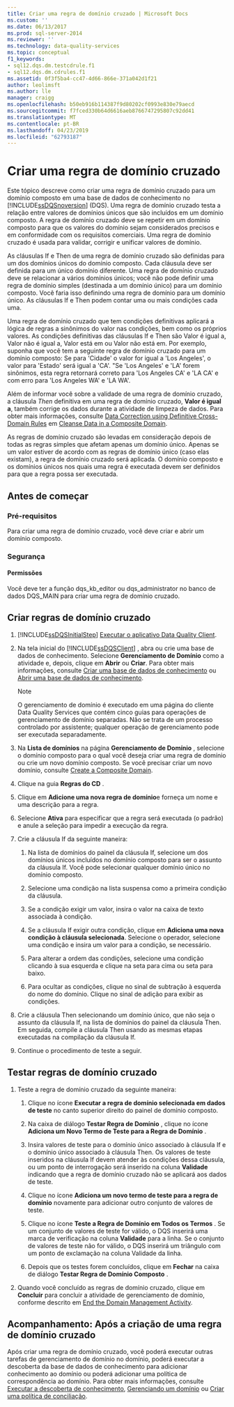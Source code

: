 ```yaml
---
title: Criar uma regra de domínio cruzado | Microsoft Docs
ms.custom: ''
ms.date: 06/13/2017
ms.prod: sql-server-2014
ms.reviewer: ''
ms.technology: data-quality-services
ms.topic: conceptual
f1_keywords:
- sql12.dqs.dm.testcdrule.f1
- sql12.dqs.dm.cdrules.f1
ms.assetid: 0f3f5ba4-cc47-4d66-866e-371a042d1f21
author: leolimsft
ms.author: lle
manager: craigg
ms.openlocfilehash: b50eb916b114387f9d80202cf0993e830e79aecd
ms.sourcegitcommit: f7fced330b64d6616aeb8766747295807c92dd41
ms.translationtype: MT
ms.contentlocale: pt-BR
ms.lasthandoff: 04/23/2019
ms.locfileid: "62793187"
---
```

# <a name="create-a-cross-domain-rule"></a>Criar uma regra de domínio cruzado
  Este tópico descreve como criar uma regra de domínio cruzado para um domínio composto em uma base de dados de conhecimento no [!INCLUDE[ssDQSnoversion](../includes/ssdqsnoversion-md.md)] (DQS). Uma regra de domínio cruzado testa a relação entre valores de domínios únicos que são incluídos em um domínio composto. A regra de domínio cruzado deve se repetir em um domínio composto para que os valores do domínio sejam considerados precisos e em conformidade com os requisitos comerciais. Uma regra de domínio cruzado é usada para validar, corrigir e unificar valores de domínio.  
  
 As cláusulas If e Then de uma regra de domínio cruzado são definidas para um dos domínios únicos do domínio composto. Cada cláusula deve ser definida para um único domínio diferente. Uma regra de domínio cruzado deve se relacionar a vários domínios únicos; você não pode definir uma regra de domínio simples (destinada a um domínio único) para um domínio composto. Você faria isso definindo uma regra de domínio para um domínio único. As cláusulas If e Then podem contar uma ou mais condições cada uma.  
  
 Uma regra de domínio cruzado que tem condições definitivas aplicará a lógica de regras a sinônimos do valor nas condições, bem como os próprios valores. As condições definitivas das cláusulas If e Then são Valor é igual a, Valor não é igual a, Valor está em ou Valor não está em. Por exemplo, suponha que você tem a seguinte regra de domínio cruzado para um domínio composto: Se para 'Cidade' o valor for igual a 'Los Angeles', o valor para 'Estado' será igual a 'CA'. "Se 'Los Angeles' e 'LA' forem sinônimos, esta regra retornará correto para 'Los Angeles CA' e 'LA CA' e com erro para 'Los Angeles WA' e 'LA WA'.  
  
 Além de informar você sobre a validade de uma regra de domínio cruzado, a cláusula *Then* definitiva em uma regra de domínio cruzado, **Valor é igual a**, também corrige os dados durante a atividade de limpeza de dados. Para obter mais informações, consulte [Data Correction using Definitive Cross-Domain Rules](../../2014/data-quality-services/cleanse-data-in-a-composite-domain.md#CDCorrection) em [Cleanse Data in a Composite Domain](../../2014/data-quality-services/cleanse-data-in-a-composite-domain.md).  
  
 As regras de domínio cruzado são levadas em consideração depois de todas as regras simples que afetam apenas um domínio único. Apenas se um valor estiver de acordo com as regras de domínio único (caso elas existam), a regra de domínio cruzado será aplicada. O domínio composto e os domínios únicos nos quais uma regra é executada devem ser definidos para que a regra possa ser executada.  
  
##  <a name="BeforeYouBegin"></a> Antes de começar  
  
###  <a name="Prerequisites"></a> Pré-requisitos  
 Para criar uma regra de domínio cruzado, você deve criar e abrir um domínio composto.  
  
###  <a name="Security"></a> Segurança  
  
####  <a name="Permissions"></a> Permissões  
 Você deve ter a função dqs_kb_editor ou dqs_administrator no banco de dados DQS_MAIN para criar uma regra de domínio cruzado.  
  
##  <a name="Create"></a> Criar regras de domínio cruzado  
  
1.  [!INCLUDE[ssDQSInitialStep](../includes/ssdqsinitialstep-md.md)] [Executar o aplicativo Data Quality Client](../../2014/data-quality-services/run-the-data-quality-client-application.md).  
  
2.  Na tela inicial do [!INCLUDE[ssDQSClient](../includes/ssdqsclient-md.md)] , abra ou crie uma base de dados de conhecimento. Selecione **Gerenciamento de Domínio** como a atividade e, depois, clique em **Abrir** ou **Criar**. Para obter mais informações, consulte [Criar uma base de dados de conhecimento](../../2014/data-quality-services/create-a-knowledge-base.md) ou [Abrir uma base de dados de conhecimento](../../2014/data-quality-services/open-a-knowledge-base.md).  
  
    > [!NOTE]  
    >  O gerenciamento de domínio é executado em uma página do cliente Data Quality Services que contém cinco guias para operações de gerenciamento de domínio separadas. Não se trata de um processo controlado por assistente; qualquer operação de gerenciamento pode ser executada separadamente.  
  
3.  Na **Lista de domínios** na página **Gerenciamento de Domínio** , selecione o domínio composto para o qual você deseja criar uma regra de domínio ou crie um novo domínio composto. Se você precisar criar um novo domínio, consulte [Create a Composite Domain](../../2014/data-quality-services/create-a-composite-domain.md).  
  
4.  Clique na guia **Regras do CD** .  
  
5.  Clique em **Adicione uma nova regra de domínio**e forneça um nome e uma descrição para a regra.  
  
6.  Selecione **Ativa** para especificar que a regra será executada (o padrão) e anule a seleção para impedir a execução da regra.  
  
7.  Crie a cláusula If da seguinte maneira:  
  
    1.  Na lista de domínios do painel da cláusula If, selecione um dos domínios únicos incluídos no domínio composto para ser o assunto da cláusula If. Você pode selecionar qualquer domínio único no domínio composto.  
  
    2.  Selecione uma condição na lista suspensa como a primeira condição da cláusula.  
  
    3.  Se a condição exigir um valor, insira o valor na caixa de texto associada à condição.  
  
    4.  Se a cláusula If exigir outra condição, clique em **Adiciona uma nova condição à cláusula selecionada**. Selecione o operador, selecione uma condição e insira um valor para a condição, se necessário.  
  
    5.  Para alterar a ordem das condições, selecione uma condição clicando à sua esquerda e clique na seta para cima ou seta para baixo.  
  
    6.  Para ocultar as condições, clique no sinal de subtração à esquerda do nome do domínio. Clique no sinal de adição para exibir as condições.  
  
8.  Crie a cláusula Then selecionando um domínio único, que não seja o assunto da cláusula If, na lista de domínios do painel da cláusula Then. Em seguida, compile a cláusula Then usando as mesmas etapas executadas na compilação da cláusula If.  
  
9. Continue o procedimento de teste a seguir.  
  
##  <a name="Test"></a> Testar regras de domínio cruzado  
  
1.  Teste a regra de domínio cruzado da seguinte maneira:  
  
    1.  Clique no ícone **Executar a regra de domínio selecionada em dados de teste** no canto superior direito do painel de domínio composto.  
  
    2.  Na caixa de diálogo **Testar Regra de Domínio** , clique no ícone **Adiciona um Novo Termo de Teste para a Regra de Domínio** .  
  
    3.  Insira valores de teste para o domínio único associado à cláusula If e o domínio único associado à cláusula Then. Os valores de teste inseridos na cláusula If devem atender às condições dessa cláusula, ou um ponto de interrogação será inserido na coluna **Validade** indicando que a regra de domínio cruzado não se aplicará aos dados de teste.  
  
    4.  Clique no ícone **Adiciona um novo termo de teste para a regra de domínio** novamente para adicionar outro conjunto de valores de teste.  
  
    5.  Clique no ícone **Teste a Regra de Domínio em Todos os Termos** . Se um conjunto de valores de teste for válido, o DQS inserirá uma marca de verificação na coluna **Validade** para a linha. Se o conjunto de valores de teste não for válido, o DQS inserirá um triângulo com um ponto de exclamação na coluna Validade da linha.  
  
    6.  Depois que os testes forem concluídos, clique em **Fechar** na caixa de diálogo **Testar Regra de Domínio Composto** .  
  
2.  Quando você concluído as regras de domínio cruzado, clique em **Concluir** para concluir a atividade de gerenciamento de domínio, conforme descrito em [End the Domain Management Activity](../../2014/data-quality-services/end-the-domain-management-activity.md).  
  
##  <a name="FollowUp"></a> Acompanhamento: Após a criação de uma regra de domínio cruzado  
 Após criar uma regra de domínio cruzado, você poderá executar outras tarefas de gerenciamento de domínio no domínio, poderá executar a descoberta da base de dados de conhecimento para adicionar conhecimento ao domínio ou poderá adicionar uma política de correspondência ao domínio. Para obter mais informações, consulte [Executar a descoberta de conhecimento](../../2014/data-quality-services/perform-knowledge-discovery.md), [Gerenciando um domínio](../../2014/data-quality-services/managing-a-domain.md) ou [Criar uma política de conciliação](../../2014/data-quality-services/create-a-matching-policy.md).  
  
  
